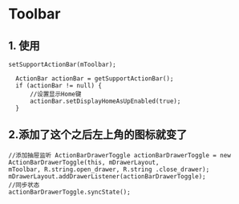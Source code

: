 # Toolbar

## 1. 使用

	setSupportActionBar(mToolbar);

	  ActionBar actionBar = getSupportActionBar();
	  if (actionBar != null) {
	      //设置显示Home键
	      actionBar.setDisplayHomeAsUpEnabled(true);
	  }
## 2.添加了这个之后左上角的图标就变了

	//添加抽屉监听 ActionBarDrawerToggle actionBarDrawerToggle = new ActionBarDrawerToggle(this, mDrawerLayout, 
	mToolbar, R.string.open_drawer, R.string .close_drawer); 
	mDrawerLayout.addDrawerListener(actionBarDrawerToggle); 
	//同步状态 
	actionBarDrawerToggle.syncState();
